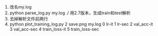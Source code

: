 1. 改名my.log
2. python parse_log.py my.log ./ 
	用2.7版本，生成train和test解析
3. 去掉解析文件前两行
4. python plot_training_log.py 2 save.png my.log
	0 lr-it
	1 lr-sec
	2 val_acc-it
	3 val_acc-sec
	4 train_loss-it
	5 train_loss-sec
	
